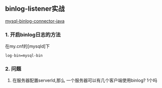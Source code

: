 
## binlog-listener实战
[mysql-binlog-connector-java](https://github.com/shyiko/mysql-binlog-connector-java)

### 1. 开启binlog日志的方法
在my.cnf的[mysqld]下

```sbtshell
log-bin=mysql-bin
```


### 2. 问题
1. 在服务器配置serverId,那么 一个服务器可以有几个客户端使用binlog? 1个吗